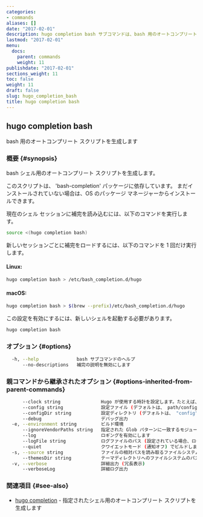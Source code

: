 ```yaml
---
categories:
- commands
aliases: []
date: "2017-02-01"
description: hugo completion bash サブコマンドは、bash 用のオートコンプリート スクリプトを生成します。
lastmod: "2017-02-01"
menu:
  docs:
    parent: commands
    weight: 11
publishdate: "2017-02-01"
sections_weight: 11
toc: false
weight: 11
draft: false
slug: hugo_completion_bash
title: hugo completion bash
---
```

## hugo completion bash

bash 用のオートコンプリート スクリプトを生成します

### 概要 {#synopsis}

bash シェル用のオートコンプリート スクリプトを生成します。

このスクリプトは、 'bash-completion' パッケージに依存しています。
まだインストールされていない場合は、OS のパッケージ マネージャーからインストールできます。

現在のシェル セッションに補完を読み込むには、以下のコマンドを実行します。

```bash
source <(hugo completion bash)
```

新しいセッションごとに補完をロードするには、以下のコマンドを 1 回だけ実行します。

#### Linux:

```bash
hugo completion bash > /etc/bash_completion.d/hugo
```

#### macOS:

```bash
hugo completion bash > $(brew --prefix)/etc/bash_completion.d/hugo
```

この設定を有効にするには、新しいシェルを起動する必要があります。

```bash
hugo completion bash
```

### オプション {#options}

```bash
  -h, --help              bash サブコマンドのヘルプ 
      --no-descriptions   補完の説明を無効にします
```

### 親コマンドから継承されたオプション {#options-inherited-from-parent-commands}

```bash
      --clock string               Hugo が使用する時計を設定します。たとえば、 --clock 2021-11-06T22:30:00.00+09:00
      --config string              設定ファイル (デフォルトは、 path/config.yaml|json|toml)
      --configDir string           設定ディレクトリ (デフォルトは、 "config")
      --debug                      デバッグ出力
  -e, --environment string         ビルド環境
      --ignoreVendorPaths string   指定された Glob パターンに一致するモジュールパスの _vendor を無視します
      --log                        ロギングを有効にします
      --logFile string             ログファイルのパス (設定されている場合、ログが自動的に有効になります)
      --quiet                      クワイエットモード (通知オフ) でビルドします
  -s, --source string              ファイルの相対パスを読み取るファイルシステムのパス
      --themesDir string           テーマディレクトリへのファイルシステムのパス
  -v, --verbose                    詳細出力 (冗長表示)
      --verboseLog                 詳細ログ出力
```

### 関連項目 {#see-also}

* [hugo completion](/commands/hugo_completion/)	 - 指定されたシェル用のオートコンプリート スクリプトを生成します

